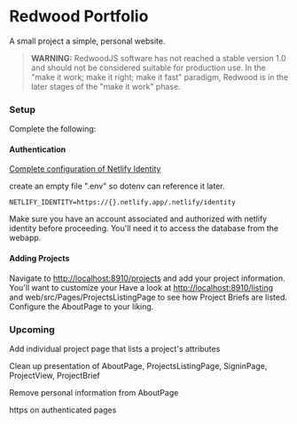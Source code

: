 # Redwood Portfolio

A small project a simple, personal website.

> **WARNING:** RedwoodJS software has not reached a stable version 1.0 and should not be considered suitable for production use. In the "make it work; make it right; make it fast" paradigm, Redwood is in the later stages of the "make it work" phase.

### Setup

Complete the following:

#### Authentication

[Complete configuration of Netlify Identity](https://redwoodjs.com/tutorial/authentication#netlify-identity-setup)

create an empty file ".env" so dotenv can reference it later.

```NETLIFY_IDENTITY=https://{}.netlify.app/.netlify/identity```

Make sure you have an account associated and authorized with netlify identity before proceeding. You'll need it to access the database from the webapp.

#### Adding Projects

Navigate to [http://localhost:8910/projects](localhost:8910/projects) and add your project information. You'll want to customize your Have a look at [http://localhost:8910/listing](localhost:8910/listing) and web/src/Pages/ProjectsListingPage to see how Project Briefs are listed. Configure the AboutPage to your liking.

### Upcoming

Add individual project page that lists a project's attributes

Clean up presentation of AboutPage, ProjectsListingPage, SigninPage, ProjectView, ProjectBrief

Remove personal information from AboutPage

https on authenticated pages
